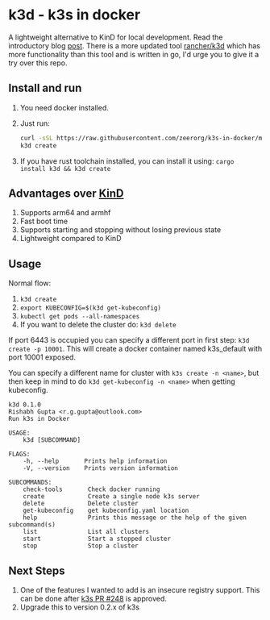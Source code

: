 # k3d - k3s in docker

A lightweight alternative to KinD for local development. Read the introductory blog [post](https://blog.zeerorg.site/post/k3d-kubernetes-dev-env). There is a more updated tool [rancher/k3d](https://github.com/rancher/k3d) which has more functionality than this tool and is written in go, I'd urge you to give it a try over this repo.

## Install and run

1. You need docker installed.
2. Just run:

   ```bash
   curl -sSL https://raw.githubusercontent.com/zeerorg/k3s-in-docker/master/install-script.sh | sudo bash -
   k3d create
   ```

3. If you have rust toolchain installed, you can install it using: `cargo install k3d && k3d create`

## Advantages over [KinD](https://github.com/kubernetes-sigs/kind)

1. Supports arm64 and armhf
2. Fast boot time
3. Supports starting and stopping without losing previous state
4. Lightweight compared to KinD

## Usage

Normal flow:

1. `k3d create`
2. `export KUBECONFIG=$(k3d get-kubeconfig)`
3. `kubectl get pods --all-namespaces`
4. If you want to delete the cluster do: `k3d delete`

If port 6443 is occupied you can specify a different port in first step: `k3d create -p 10001`. This will create a docker container named k3s_default with port 10001 exposed.

You can specify a different name for cluster with `k3s create -n <name>`, but then keep in mind to do `k3d get-kubeconfig -n <name>` when getting kubeconfig.

```text
k3d 0.1.0
Rishabh Gupta <r.g.gupta@outlook.com>
Run k3s in Docker

USAGE:
    k3d [SUBCOMMAND]

FLAGS:
    -h, --help       Prints help information
    -V, --version    Prints version information

SUBCOMMANDS:
    check-tools       Check docker running
    create            Create a single node k3s server
    delete            Delete cluster
    get-kubeconfig    get kubeconfig.yaml location
    help              Prints this message or the help of the given subcommand(s)
    list              List all clusters
    start             Start a stopped cluster
    stop              Stop a cluster
```

## Next Steps

1. One of the features I wanted to add is an insecure registry support. This can be done after [k3s PR #248](https://github.com/rancher/k3s/pull/248) is approved.
2. Upgrade this to version 0.2.x of k3s
